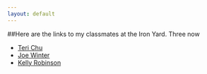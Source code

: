 ```yaml
---
layout: default
---
```


##Here are the links to my classmates at the Iron Yard.
Three now

* <a href="http://www.getlosthere.com">Teri Chu</a>
* <a href="https://joe.ventures">Joe Winter</a>
* <a href="https://medium.com/@kjr090878">Kelly Robinson</a>